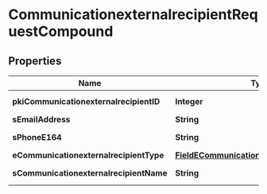 

# CommunicationexternalrecipientRequestCompound

## Properties

Name | Type | Description | Notes
------------ | ------------- | ------------- | -------------
**pkiCommunicationexternalrecipientID** | **Integer** | The unique ID of the Communicationexternalrecipient |  [optional]
**sEmailAddress** | **String** | The email address. |  [optional]
**sPhoneE164** | **String** | A phone number in E.164 Format |  [optional]
**eCommunicationexternalrecipientType** | [**FieldECommunicationexternalrecipientType**](FieldECommunicationexternalrecipientType.md) |  |  [optional]
**sCommunicationexternalrecipientName** | **String** | The name of the Communicationexternalrecipient | 




